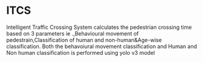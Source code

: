 # ITCS
Intelligent Traffic Crossing System calculates the pedestrian crossing time based on 3 parameters ie .,Behavioural movement of pedestrain,Classification of human and non-human&amp;Age-wise classification.
Both the behavoiural movement classification and Human and Non human classification is performed using yolo v3 model
